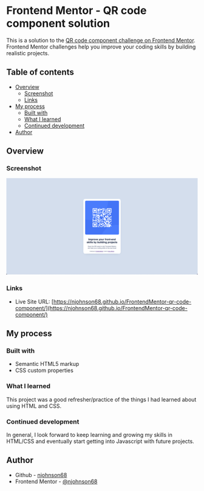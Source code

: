 # Frontend Mentor - QR code component solution

This is a solution to the [QR code component challenge on Frontend Mentor](https://www.frontendmentor.io/challenges/qr-code-component-iux_sIO_H). Frontend Mentor challenges help you improve your coding skills by building realistic projects. 

## Table of contents

- [Overview](#overview)
  - [Screenshot](#screenshot)
  - [Links](#links)
- [My process](#my-process)
  - [Built with](#built-with)
  - [What I learned](#what-i-learned)
  - [Continued development](#continued-development)
- [Author](#author)


## Overview

### Screenshot

![](./screenshot.jpg)

### Links

- Live Site URL: [https://njohnson68.github.io/FrontendMentor-qr-code-component/](https://njohnson68.github.io/FrontendMentor-qr-code-component/)

## My process

### Built with

- Semantic HTML5 markup
- CSS custom properties


### What I learned

This project was a good refresher/practice of the things I had learned about using HTML and CSS.


### Continued development

In general, I look forward to keep learning and growing my skills in HTML/CSS and eventually start getting into Javascript with future projects.

## Author

- Github - [njohnson68](https://www.github.com/njohnson68)
- Frontend Mentor - [@njohnson68](https://www.frontendmentor.io/profile/njohnson68)

